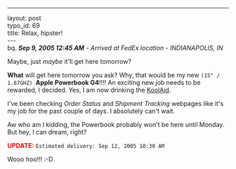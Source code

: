 ------------------------------------------------------------------------

layout: post\
typo\_id: 69\
title: Relax, hipster!\
---\
bq. ***Sep 9, 2005 12:45 AM** - Arrived at FedEx location -
INDIANAPOLIS, IN*

Maybe, just *maybe* it'll get here tomorrow?

**What** will get here tomorrow you ask? Why, that would be my new
`(15" / 1.67GHZ) `**Apple Powerbook G4**!!!! An exciting new job needs
to be rewarded, I decided. Yes, I am now drinking the
[KoolAid](http://www.gizmodo.com/gadgets/images/iProduct.gif).

I've been checking *Order Status* and *Shipment Tracking* webpages like
it's my job for the past couple of days. I absolutely can't wait.

Aw who am I kidding, the Powerbook probably won't be here until Monday.
But hey, I can dream, right?

**<span style="color:red;">UPDATE:</span>**
`Estimated delivery: Sep 12, 2005 10:30 AM`

Wooo hoo!!! :-D
